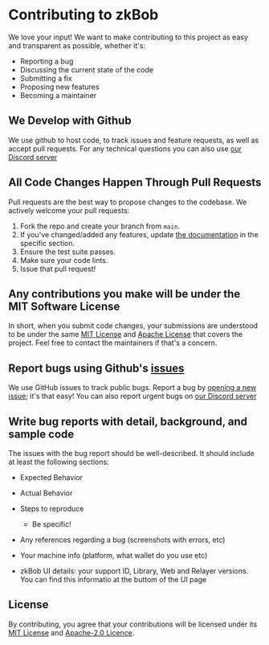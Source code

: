 # Contributing to zkBob
We love your input! We want to make contributing to this project as easy and transparent as possible, whether it's:

- Reporting a bug
- Discussing the current state of the code
- Submitting a fix
- Proposing new features
- Becoming a maintainer

## We Develop with Github
We use github to host code, to track issues and feature requests, as well as accept pull requests. For any technical questions you can also use [our Discord server](https://discord.com/invite/zkbob)

## All Code Changes Happen Through Pull Requests
Pull requests are the best way to propose changes to the codebase. We actively welcome your pull requests:

1. Fork the repo and create your branch from `main`.
2. If you've changed/added any features, update [the documentation](https://docs.zkbob.com/) in the specific section.
3. Ensure the test suite passes.
4. Make sure your code lints.
5. Issue that pull request!

## Any contributions you make will be under the MIT Software License
In short, when you submit code changes, your submissions are understood to be under the same [MIT License](https://github.com/zkBob/zkbob-ui/blob/main/LICENSE_MIT) and [Apache License](https://github.com/zkBob/zkbob-ui/blob/main/LICENSE_APACHE) that covers the project. Feel free to contact the maintainers if that's a concern.

## Report bugs using Github's [issues](https://github.com/zkBob/zkbob-ui/issues)
We use GitHub issues to track public bugs. Report a bug by [opening a new issue](https://github.com/zkBob/zkbob-ui/issues); it's that easy!
You can also report urgent bugs on [our Discord server](https://discord.com/invite/zkbob)

## Write bug reports with detail, background, and sample code
The issues with the bug report should be well-described. It should include at least the following sections:
- Expected Behavior
- Actual Behavior
- Steps to reproduce
  - Be specific!
- Any references regarding a bug (screenshots with errors, etc)
- Your machine info (platform, what wallet do you use etc)

- zkBob UI details: your support ID, Library, Web and Relayer versions. You can find this informatio at the buttom of the UI page


## License
By contributing, you agree that your contributions will be licensed under its [MIT License](https://github.com/zkBob/zkbob-ui/blob/main/LICENSE_MIT) and [Apache-2.0 Licence](https://github.com/zkBob/zkbob-ui/blob/main/LICENSE_APACHE).